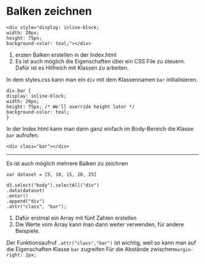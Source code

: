 # Balken zeichnen

```
<div style="display: inline-block;
width: 20px;
height: 75px;
background-color: teal;"></div>
```

1. ersten Balken erstellen in der Index.html
2. Es ist auch möglich die Eigenschaften über ein CSS File zu steuern. Dafür ist es Hilfreich mit Klassen zu arbeiten.

 

In dem styles.css kann man ein `div` mit dem Klassennamen `bar` initialisieren. 
```
div.bar {
display: inline-block;
width: 20px;
height: 75px; /* We'll override height later */
background-color: teal;
}
```

In der Index.html kann man dann ganz einfach im Body-Bereich die Klasse `bar` aufrufen.

```
<div class="bar"></div>
```

---------------------------------------------------------------------------------------

Es ist auch möglich mehrere Balken zu zeichnen
```
var dataset = [5, 10, 15, 20, 25]
```
```
d3.select("body").selectAll("div")
.data(dataset)
.enter()
.append("div")
.attr("class", "bar");
```
1. Dafür erstmal ein Array mit fünf Zahlen erstellen
2. Die Werte vom Array kann man dann weiter verwenden, für andere Beispiele.


Der Funktionsaufruf `.attr("class","bar")` ist wichtig, weil so kann man auf die Eigenschaften Klasse `bar` zugreifen
Für die Abstände zwischen`margin-right: 2px;`